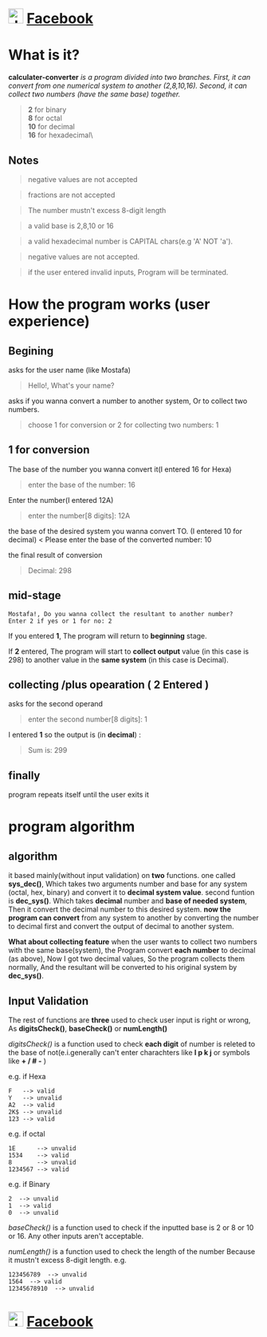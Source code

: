 # <img src="https://upload.wikimedia.org/wikipedia/commons/1/1b/Facebook_icon.svg" alt="drawing" width="30" height="30" /> [Facebook](https://www.facebook.com/profile.php?id=100006473238307)

# What is it?

**calculater-converter**
_is a program divided into two branches. First, it can convert from one numerical system to another (2,8,10,16). Second, it can collect two numbers (have the same base) together._

>**2** for binary\
>**8** for octal\
>**10** for decimal\
>**16** for hexadecimal\

## Notes
>negative values are not accepted

>fractions are not accepted

>The number mustn't excess 8-digit length

>a valid base is 2,8,10 or 16

>a valid hexadecimal number is CAPITAL chars(e.g 'A' NOT 'a').

>negative values are not accepted.

>if the user entered invalid inputs, Program will be terminated.

# How the program works (user experience)

## Begining 

asks for the user name (like Mostafa)
>Hello!, What's your name?

asks if you wanna convert a number to another system, Or to collect two numbers.
> choose 1 for conversion or 2 for collecting two numbers: 1

## 1 for conversion 

The base of the number you wanna convert it(I entered 16 for Hexa)
> enter the base of the number: 16

Enter the number(I entered 12A)
> enter the number[8 digits]: 12A

the base of the desired system you wanna convert TO. (I entered 10 for decimal)
< Please enter the base of the converted number: 10

the final result of conversion
> Decimal: 298

## mid-stage 

```
Mostafa!, Do you wanna collect the resultant to another number?
Enter 2 if yes or 1 for no: 2
```

If you entered **1**, The program will return to **beginning** stage.

If **2** entered, The program will start to **collect output** value (in this case is 298) to another value in the **same system** (in this case is Decimal).


## collecting /plus opearation ( 2 Entered )

asks for the second operand 
> enter the second number[8 digits]: 1

I entered **1** so the output is (in **decimal**) :
> Sum is: 299

## finally

program repeats itself until the user exits it

# program algorithm

## algorithm

it based mainly(without input validation) on **two** functions. one called **sys_dec()**, Which takes two arguments number and base for any system (octal, hex, binary) and convert it to **decimal system value**.
second funtion is **dec_sys()**. Which takes **decimal** number and **base of needed system**, Then it convert the decimal number to this desired system.
**now the program can convert** from any system to another by converting the number to decimal first and convert the output of decimal to another system.

**What about collecting feature**
when the user wants to collect two numbers with the same base(system), the Program convert **each number** to decimal (as above), Now I got two decimal values, So the program collects them normally, And the resultant will be converted to his original system by **dec_sys()**.

## Input Validation

The rest of functions are **three** used to check user input is right or wrong, As **digitsCheck()**, **baseCheck()** or **numLength()**


_digitsCheck()_ is a function used to check **each digit** of number is releted to the base of not(e.i.generally can't enter charachters like **l p k j** or symbols like **+ / # -** )

e.g. if Hexa
~~~
F   --> valid 
Y   --> unvalid 
A2  --> valid 
2K$ --> unvalid 
123 --> valid 
~~~

e.g. if octal
~~~
1E      --> unvalid 
1534    --> valid 
8       --> unvalid 
1234567 --> valid 
~~~

e.g. if Binary
~~~
2  --> unvalid 
1  --> valid 
0  --> unvalid 
~~~


_baseCheck()_ is a function used to check if the inputted base is 2 or 8 or 10 or 16. Any other inputs aren't acceptable.

_numLength()_ is a function used to check the length of the number Because it mustn't excess 8-digit length.
e.g.
~~~
123456789  --> unvalid 
1564  --> valid 
12345678910  --> unvalid 
~~~


# <img src="https://upload.wikimedia.org/wikipedia/commons/1/1b/Facebook_icon.svg" alt="drawing" width="30" height="30" /> [Facebook](https://www.facebook.com/profile.php?id=100006473238307)
